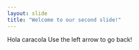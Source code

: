 ```yaml
---
layout: slide
title: "Welcome to our second slide!"
---
```

Hola caracola
Use the left arrow to go back!

